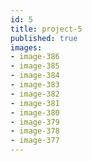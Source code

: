 ```yaml
---
id: 5
title: project-5
published: true
images:
- image-386
- image-385
- image-384
- image-383
- image-382
- image-381
- image-380
- image-379
- image-378
- image-377
---
```

